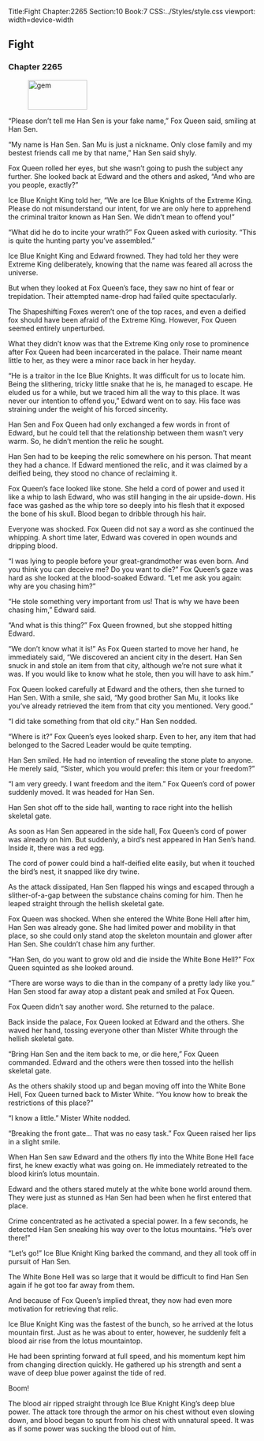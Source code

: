 Title:Fight 
Chapter:2265 
Section:10 
Book:7 
CSS:../Styles/style.css 
viewport: width=device-width
  
## Fight
### Chapter 2265
  
<figure>
	<img src="../Images/gem.gif" alt="gem" id="gem" width="120" height="60" />
</figure>
  

  
“Please don’t tell me Han Sen is your fake name,” Fox Queen said, smiling at Han Sen.

“My name is Han Sen. San Mu is just a nickname. Only close family and my bestest friends call me by that name,” Han Sen said shyly.

Fox Queen rolled her eyes, but she wasn’t going to push the subject any further. She looked back at Edward and the others and asked, “And who are you people, exactly?”

Ice Blue Knight King told her, “We are Ice Blue Knights of the Extreme King. Please do not misunderstand our intent, for we are only here to apprehend the criminal traitor known as Han Sen. We didn’t mean to offend you!”

“What did he do to incite your wrath?” Fox Queen asked with curiosity. “This is quite the hunting party you’ve assembled.”

Ice Blue Knight King and Edward frowned. They had told her they were Extreme King deliberately, knowing that the name was feared all across the universe.

But when they looked at Fox Queen’s face, they saw no hint of fear or trepidation. Their attempted name-drop had failed quite spectacularly.

The Shapeshifting Foxes weren’t one of the top races, and even a deified fox should have been afraid of the Extreme King. However, Fox Queen seemed entirely unperturbed.

What they didn’t know was that the Extreme King only rose to prominence after Fox Queen had been incarcerated in the palace. Their name meant little to her, as they were a minor race back in her heyday.

“He is a traitor in the Ice Blue Knights. It was difficult for us to locate him. Being the slithering, tricky little snake that he is, he managed to escape. He eluded us for a while, but we traced him all the way to this place. It was never our intention to offend you,” Edward went on to say. His face was straining under the weight of his forced sincerity.

Han Sen and Fox Queen had only exchanged a few words in front of Edward, but he could tell that the relationship between them wasn’t very warm. So, he didn’t mention the relic he sought.

Han Sen had to be keeping the relic somewhere on his person. That meant they had a chance. If Edward mentioned the relic, and it was claimed by a deified being, they stood no chance of reclaiming it.

Fox Queen’s face looked like stone. She held a cord of power and used it like a whip to lash Edward, who was still hanging in the air upside-down. His face was gashed as the whip tore so deeply into his flesh that it exposed the bone of his skull. Blood began to dribble through his hair.

Everyone was shocked. Fox Queen did not say a word as she continued the whipping. A short time later, Edward was covered in open wounds and dripping blood.

“I was lying to people before your great-grandmother was even born. And you think you can deceive me? Do you want to die?” Fox Queen’s gaze was hard as she looked at the blood-soaked Edward. “Let me ask you again: why are you chasing him?”

“He stole something very important from us! That is why we have been chasing him,” Edward said.

“And what is this thing?” Fox Queen frowned, but she stopped hitting Edward.

“We don’t know what it is!” As Fox Queen started to move her hand, he immediately said, “We discovered an ancient city in the desert. Han Sen snuck in and stole an item from that city, although we’re not sure what it was. If you would like to know what he stole, then you will have to ask him.”

Fox Queen looked carefully at Edward and the others, then she turned to Han Sen. With a smile, she said, “My good brother San Mu, it looks like you’ve already retrieved the item from that city you mentioned. Very good.”

“I did take something from that old city.” Han Sen nodded.

“Where is it?” Fox Queen’s eyes looked sharp. Even to her, any item that had belonged to the Sacred Leader would be quite tempting.

Han Sen smiled. He had no intention of revealing the stone plate to anyone. He merely said, “Sister, which you would prefer: this item or your freedom?”

“I am very greedy. I want freedom and the item.” Fox Queen’s cord of power suddenly moved. It was headed for Han Sen.

Han Sen shot off to the side hall, wanting to race right into the hellish skeletal gate.

As soon as Han Sen appeared in the side hall, Fox Queen’s cord of power was already on him. But suddenly, a bird’s nest appeared in Han Sen’s hand. Inside it, there was a red egg.

The cord of power could bind a half-deified elite easily, but when it touched the bird’s nest, it snapped like dry twine.

As the attack dissipated, Han Sen flapped his wings and escaped through a slither-of-a-gap between the substance chains coming for him. Then he leaped straight through the hellish skeletal gate.

Fox Queen was shocked. When she entered the White Bone Hell after him, Han Sen was already gone. She had limited power and mobility in that place, so she could only stand atop the skeleton mountain and glower after Han Sen. She couldn’t chase him any further.

“Han Sen, do you want to grow old and die inside the White Bone Hell?” Fox Queen squinted as she looked around.

“There are worse ways to die than in the company of a pretty lady like you.” Han Sen stood far away atop a distant peak and smiled at Fox Queen.

Fox Queen didn’t say another word. She returned to the palace.

Back inside the palace, Fox Queen looked at Edward and the others. She waved her hand, tossing everyone other than Mister White through the hellish skeletal gate.

“Bring Han Sen and the item back to me, or die here,” Fox Queen commanded. Edward and the others were then tossed into the hellish skeletal gate.

As the others shakily stood up and began moving off into the White Bone Hell, Fox Queen turned back to Mister White. “You know how to break the restrictions of this place?”

“I know a little.” Mister White nodded.

“Breaking the front gate… That was no easy task.” Fox Queen raised her lips in a slight smile.

When Han Sen saw Edward and the others fly into the White Bone Hell face first, he knew exactly what was going on. He immediately retreated to the blood kirin’s lotus mountain.

Edward and the others stared mutely at the white bone world around them. They were just as stunned as Han Sen had been when he first entered that place.

Crime concentrated as he activated a special power. In a few seconds, he detected Han Sen sneaking his way over to the lotus mountains. “He’s over there!”

“Let’s go!” Ice Blue Knight King barked the command, and they all took off in pursuit of Han Sen.

The White Bone Hell was so large that it would be difficult to find Han Sen again if he got too far away from them.

And because of Fox Queen’s implied threat, they now had even more motivation for retrieving that relic.

Ice Blue Knight King was the fastest of the bunch, so he arrived at the lotus mountain first. Just as he was about to enter, however, he suddenly felt a blood air rise from the lotus mountaintop.

He had been sprinting forward at full speed, and his momentum kept him from changing direction quickly. He gathered up his strength and sent a wave of deep blue power against the tide of red.

Boom!

The blood air ripped straight through Ice Blue Knight King’s deep blue power. The attack tore through the armor on his chest without even slowing down, and blood began to spurt from his chest with unnatural speed. It was as if some power was sucking the blood out of him.